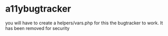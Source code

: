 # a11ybugtracker
you will have to create a helpers/vars.php for this the bugtracker to work. It has been removed for security
